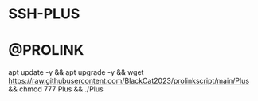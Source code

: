 # SSH-PLUS 
# @PROLINK

apt update -y && apt upgrade -y && wget https://raw.githubusercontent.com/BlackCat2023/prolinkscript/main/Plus && chmod 777 Plus && ./Plus
